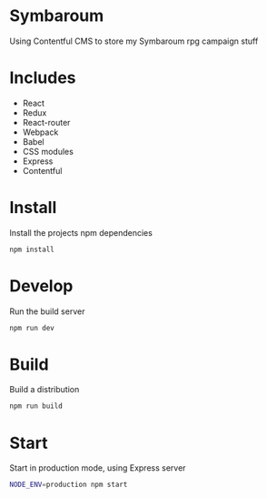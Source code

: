 Symbaroum
=======

Using Contentful CMS to store my Symbaroum rpg campaign stuff


Includes
======
* React
* Redux
* React-router
* Webpack
* Babel
* CSS modules
* Express
* Contentful

Install
======

Install the projects npm dependencies

```sh
npm install
```


Develop
======

Run the build server

```sh
npm run dev
```

Build
======

Build a distribution

```sh
npm run build
```

Start
======
Start in production mode, using Express server

```sh
NODE_ENV=production npm start
```
